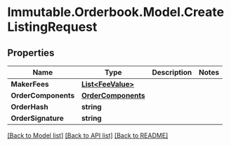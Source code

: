 # Immutable.Orderbook.Model.CreateListingRequest

## Properties

 Name                | Type                                      | Description | Notes 
---------------------|-------------------------------------------|-------------|-------
 **MakerFees**       | [**List&lt;FeeValue&gt;**](FeeValue.md)   |             |
 **OrderComponents** | [**OrderComponents**](OrderComponents.md) |             |
 **OrderHash**       | **string**                                |             |
 **OrderSignature**  | **string**                                |             |

[[Back to Model list]](../README.md#documentation-for-models) [[Back to API list]](../README.md#documentation-for-api-endpoints) [[Back to README]](../README.md)

